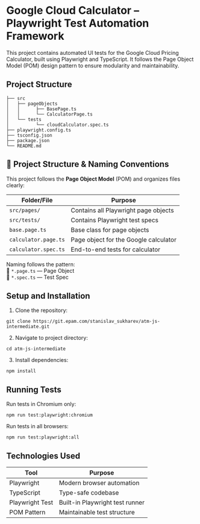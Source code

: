 # Google Cloud Calculator – Playwright Test Automation Framework
This project contains automated UI tests for the Google Cloud Pricing Calculator, built using Playwright and TypeScript.
It follows the Page Object Model (POM) design pattern to ensure modularity and maintainability.

## Project Structure

```
├── src
│   ├── pageObjects
│   │      ├── BasePage.ts
│   │      └── CalculatorPage.ts
│   └── tests
│          └── cloudCalculator.spec.ts
├── playwright.config.ts
├── tsconfig.json
├── package.json
└── README.md
```
## 📁 Project Structure & Naming Conventions

This project follows the **Page Object Model** (POM) and organizes files clearly:

| Folder/File               | Purpose                               |
|--------------------------|----------------------------------------|
| `src/pages/`             | Contains all Playwright page objects   |
| `src/tests/`             | Contains Playwright test specs         |
| `base.page.ts`           | Base class for page objects            |
| `calculator.page.ts`     | Page object for the Google calculator  |
| `calculator.spec.ts`     | End-to-end tests for calculator        |

Naming follows the pattern:  
🔹 `*.page.ts` — Page Object  
🔹 `*.spec.ts` — Test Spec  

## Setup and Installation

1. Clone the repository:

`git clone https://git.epam.com/stanislav_sukharev/atm-js-intermediate.git`

2. Navigate to project directory:

`cd atm-js-intermediate`

3. Install dependencies:

`npm install`

## Running Tests

Run tests in Chromium only:

`npm run test:playwright:chromium`

Run tests in all browsers:

`npm run test:playwright:all`

## Technologies Used

| Tool             | Purpose                          |
|------------------|----------------------------------|
| Playwright       | Modern browser automation        |
| TypeScript       | Type-safe codebase               |
| Playwright Test  | Built-in Playwright test runner  |
| POM Pattern      | Maintainable test structure      |

